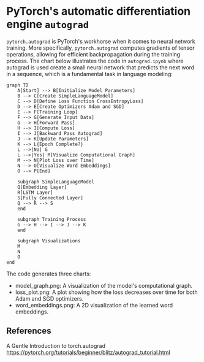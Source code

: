 # PyTorch's automatic differentiation engine `autograd`
 `pytorch.autograd` is PyTorch's workhorse when it comes to neural network training. 
 More specifically, `pytorch.autograd` computes gradients of tensor operations, allowing for efficient backpropagation during the training process.
The chart below illustrates the code in `autograd.ipynb` where autograd is used create a small neural network that predicts the next word in a sequence, which is a fundamental task in language modeling:


```mermaid
graph TD
    A[Start] --> B[Initialize Model Parameters]
    B --> C[Create SimpleLanguageModel]
    C --> D[Define Loss Function CrossEntropyLoss]
    D --> E[Create Optimizers Adam and SGD]
    E --> F[Training Loop]
    F --> G[Generate Input Data]
    G --> H[Forward Pass]
    H --> I[Compute Loss]
    I --> J[Backward Pass Autograd]
    J --> K[Update Parameters]
    K --> L{Epoch Complete?}
    L -->|No| G
    L -->|Yes| M[Visualize Computational Graph]
    M --> N[Plot Loss over Time]
    N --> O[Visualize Word Embeddings]
    O --> P[End]

    subgraph SimpleLanguageModel
    Q[Embedding Layer]
    R[LSTM Layer]
    S[Fully Connected Layer]
    Q --> R --> S
    end

    subgraph Training Process
    G --> H --> I --> J --> K
    end

    subgraph Visualizations
    M
    N
    O
end
```


The code generates three charts:<br>

* model_graph.png: A visualization of the model's computational graph.
* loss_plot.png: A plot showing how the loss decreases over time for both Adam and SGD optimizers.
* word_embeddings.png: A 2D visualization of the learned word embeddings.


## References
A Gentle Introduction to torch.autograd<br>
https://pytorch.org/tutorials/beginner/blitz/autograd_tutorial.html
